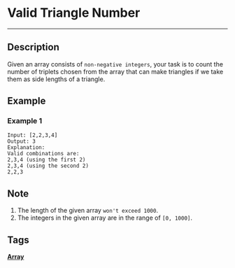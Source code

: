 # Valid Triangle Number
-----
## Description
Given an array consists of `non-negative integers`, your task is to count the number of triplets chosen from the array that can make triangles if we take them as side lengths of a triangle.

## Example
### Example 1
```
Input: [2,2,3,4]
Output: 3
Explanation:
Valid combinations are: 
2,3,4 (using the first 2)
2,3,4 (using the second 2)
2,2,3
```

## Note
1. The length of the given array `won't exceed 1000`.
2. The integers in the given array are in the range of `[0, 1000]`.

## Tags
**[Array](https://leetcode.com/tag/array)**
